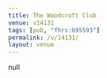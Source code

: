 ```yaml
---
title: The Woodcroft Club
venue: v14131
tags: [pub, "fhrs:695593"]
permalink: /v/14131/
layout: venue
---
```

null